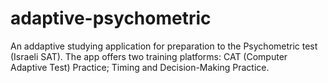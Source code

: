 # adaptive-psychometric
An addaptive studying application for preparation to the Psychometric test (Israeli SAT). 
The app offers two training platforms: CAT (Computer Adaptive Test) Practice; Timing and Decision-Making Practice.
